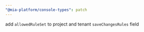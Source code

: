 ```yaml
---
"@mia-platform/console-types": patch
---
```


add `allowedRuleSet` to project and tenant `saveChangesRules` field
